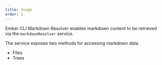 ```yaml
---
title: Usage
order: 1
---
```


Ember CLI Markdown Resolver enables markdown content to be retrieved via the `markdownResolver` service.

The service exposes two methods for accessing markdown data.

- Files
- Trees
